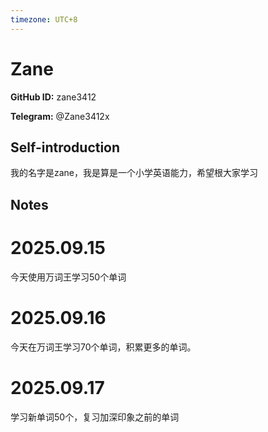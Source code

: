 ```yaml
---
timezone: UTC+8
---
```


# Zane

**GitHub ID:** zane3412

**Telegram:** @Zane3412x

## Self-introduction

我的名字是zane，我是算是一个小学英语能力，希望根大家学习

## Notes
<!-- Content_START -->
# 2025.09.15
<!-- DAILY_CHECKIN_2025-09-15_START -->
今天使用万词王学习50个单词
<!-- DAILY_CHECKIN_2025-09-15_END -->


# 2025.09.16
<!-- DAILY_CHECKIN_2025-09-16_START -->
今天在万词王学习70个单词，积累更多的单词。
<!-- DAILY_CHECKIN_2025-09-16_END -->


# 2025.09.17
<!-- DAILY_CHECKIN_2025-09-17_START -->
学习新单词50个，复习加深印象之前的单词
<!-- DAILY_CHECKIN_2025-09-17_END -->
<!-- Content_END -->
